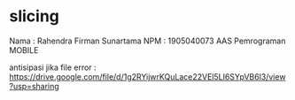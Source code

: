 # slicing

Nama : Rahendra Firman Sunartama
NPM  : 1905040073 
AAS Pemrograman MOBILE

antisipasi jika file error : https://drive.google.com/file/d/1g2RYijwrKQuLace22VEl5LI6SYpVB6l3/view?usp=sharing
